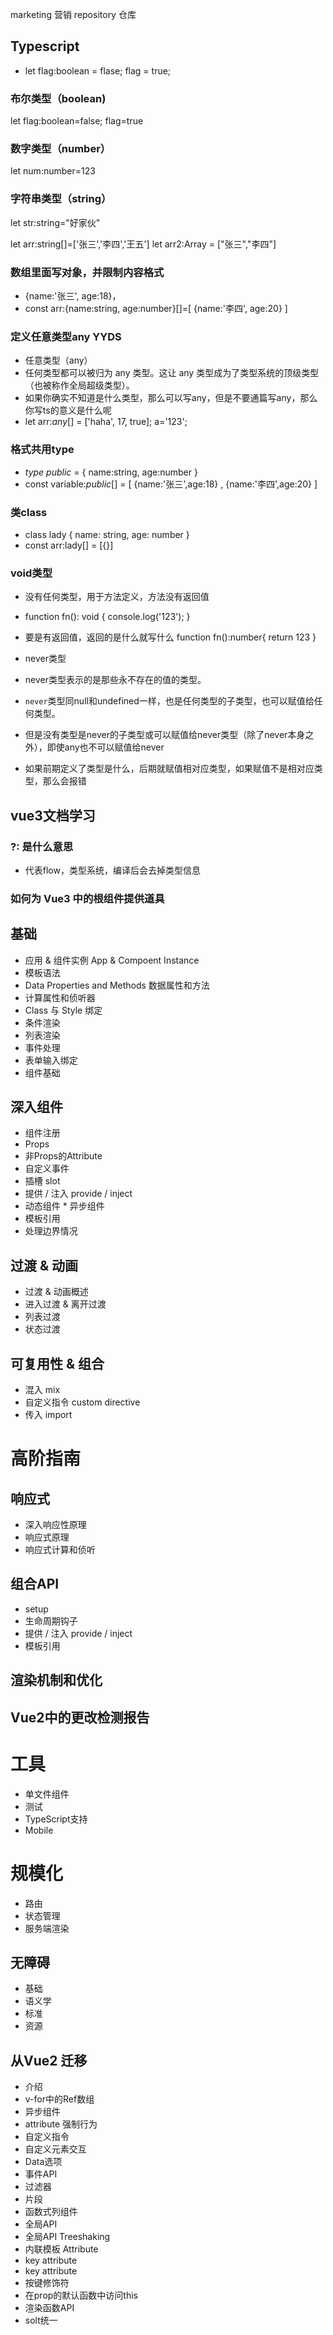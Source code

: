 marketing 营销
repository 仓库

## Typescript
* let flag:boolean = flase;
flag = true;

### 布尔类型（boolean)
let flag:boolean=false;
flag=true

### 数字类型（number）
let num:number=123

### 字符串类型（string）
let str:string="好家伙"

let arr:string[]=['张三','李四','王五']
let arr2:Array<string> = ["张三","李四"]

### 数组里面写对象，并限制内容格式
* {name:'张三', age:18}，
* const arr:{name:string, age:number}[]=[ {name:'李四', age:20} ]

### 定义任意类型any YYDS
* 任意类型（any）
* 任何类型都可以被归为 any 类型。这让 any 类型成为了类型系统的顶级类型（也被称作全局超级类型）。
* 如果你确实不知道是什么类型，那么可以写any，但是不要通篇写any，那么你写ts的意义是什么呢
* let arr:*any*[] = ['haha', 17, true]; a='123';

### 格式共用type
* *type* *public* = { name:string, age:number }
* const variable:*public*[] = [
  {name:'张三',age:18} ,
  {name:'李四',age:20}
]

### 类class
* class lady { name: string, age: number }
* const arr:lady[] = [{}]

### void类型
* 没有任何类型，用于方法定义，方法没有返回值
* function fn(): void {
    console.log('123');
}
* 要是有返回值，返回的是什么就写什么
function fn():number{
  return 123
}

* never类型
* never类型表示的是那些永不存在的值的类型。
* `never`类型同null和undefined一样，也是任何类型的子类型，也可以赋值给任何类型。
* 但是没有类型是never的子类型或可以赋值给never类型（除了never本身之外），即使any也不可以赋值给never

* 如果前期定义了类型是什么，后期就赋值相对应类型，如果赋值不是相对应类型，那么会报错

## vue3文档学习
### ?: 是什么意思
*  代表flow，类型系统，编译后会去掉类型信息

### 如何为 Vue3 中的根组件提供道具

## 基础
* 应用 & 组件实例 App & Compoent Instance
* 模板语法
* Data Properties and Methods 数据属性和方法
* 计算属性和侦听器
* Class 与 Style 绑定
* 条件渲染
* 列表渲染
* 事件处理
* 表单输入绑定
* 组件基础

## 深入组件
* 组件注册
* Props
* 非Props的Attribute
* 自定义事件
* 插槽 slot
* 提供 / 注入 provide / inject
* 动态组件 * 异步组件
* 模板引用
* 处理边界情况

## 过渡 & 动画
* 过渡 & 动画概述
* 进入过渡 & 离开过渡
* 列表过渡
* 状态过渡

## 可复用性 & 组合
* 混入 mix
* 自定义指令 custom directive
* 传入 import

# 高阶指南
## 响应式
* 深入响应性原理
* 响应式原理
* 响应式计算和侦听

## 组合API
* setup
* 生命周期钩子
* 提供 / 注入 provide / inject
* 模板引用

## 渲染机制和优化
## Vue2中的更改检测报告

# 工具
* 单文件组件
* 测试
* TypeScript支持
* Mobile

# 规模化
* 路由
* 状态管理
* 服务端渲染

## 无障碍
* 基础
* 语义学
* 标准
* 资源

## 从Vue2 迁移
* 介绍
* v-for中的Ref数组
* 异步组件
* attribute 强制行为
* 自定义指令
* 自定义元素交互
* Data选项
* 事件API
* 过滤器
* 片段
* 函数式列组件
* 全局API
* 全局API Treeshaking
* 内联模板 Attribute
* key attribute
* key attribute 
* 按键修饰符
* 在prop的默认函数中访问this
* 渲染函数API
* solt统一 